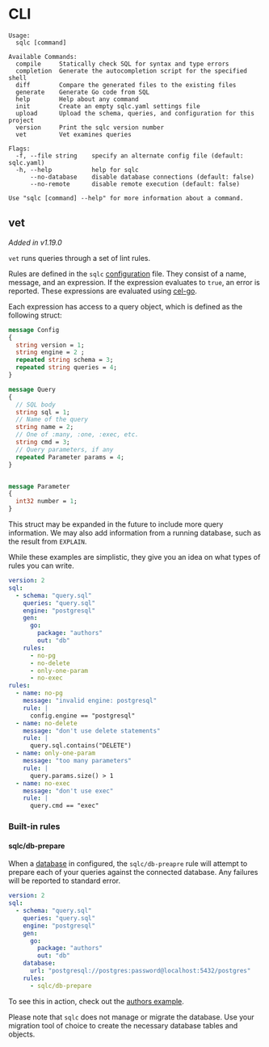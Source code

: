 # CLI

```
Usage:
  sqlc [command]

Available Commands:
  compile     Statically check SQL for syntax and type errors
  completion  Generate the autocompletion script for the specified shell
  diff        Compare the generated files to the existing files
  generate    Generate Go code from SQL
  help        Help about any command
  init        Create an empty sqlc.yaml settings file
  upload      Upload the schema, queries, and configuration for this project
  version     Print the sqlc version number
  vet         Vet examines queries

Flags:
  -f, --file string    specify an alternate config file (default: sqlc.yaml)
  -h, --help           help for sqlc
      --no-database    disable database connections (default: false)
      --no-remote      disable remote execution (default: false)

Use "sqlc [command] --help" for more information about a command.
```

## vet

*Added in v1.19.0*

`vet` runs queries through a set of lint rules.

Rules are defined in the `sqlc` [configuration](config.html) file. They consist
of a name, message, and an expression. If the expression evaluates to `true`, an
error is reported. These expressions are evaluated using
[cel-go](https://github.com/google/cel-go).

Each expression has access to a query object, which is defined as the following
struct:

```proto
message Config
{
  string version = 1;
  string engine = 2 ;
  repeated string schema = 3;
  repeated string queries = 4;
}

message Query
{
  // SQL body
  string sql = 1;
  // Name of the query
  string name = 2; 
  // One of :many, :one, :exec, etc.
  string cmd = 3;
  // Query parameters, if any
  repeated Parameter params = 4;
}


message Parameter
{
  int32 number = 1;
}
```

This struct may be expanded in the future to include more query information.
We may also add information from a running database, such as the result from
`EXPLAIN`.

While these examples are simplistic, they give you an idea on what types of
rules you can write.

```yaml
version: 2
sql:
  - schema: "query.sql"
    queries: "query.sql"
    engine: "postgresql"
    gen:
      go:
        package: "authors"
        out: "db"
    rules:
      - no-pg
      - no-delete
      - only-one-param
      - no-exec
rules:
  - name: no-pg
    message: "invalid engine: postgresql"
    rule: |
      config.engine == "postgresql"
  - name: no-delete
    message: "don't use delete statements"
    rule: |
      query.sql.contains("DELETE")
  - name: only-one-param
    message: "too many parameters"
    rule: |
      query.params.size() > 1
  - name: no-exec
    message: "don't use exec"
    rule: |
      query.cmd == "exec"
```

### Built-in rules

#### sqlc/db-prepare

When a [database](config.html#database) in configured, the `sqlc/db-preapre`
rule will attempt to prepare each of your queries against the connected
database. Any failures will be reported to standard error.

```yaml
version: 2
sql:
  - schema: "query.sql"
    queries: "query.sql"
    engine: "postgresql"
    gen:
      go:
        package: "authors"
        out: "db"
    database:
      url: "postgresql://postgres:password@localhost:5432/postgres"
    rules:
      - sqlc/db-prepare
```

To see this in action, check out the [authors
example](https://github.com/kyleconroy/sqlc/blob/main/examples/authors/sqlc.yaml).

Please note that `sqlc` does not manage or migrate the database. Use your
migration tool of choice to create the necessary database tables and objects.
